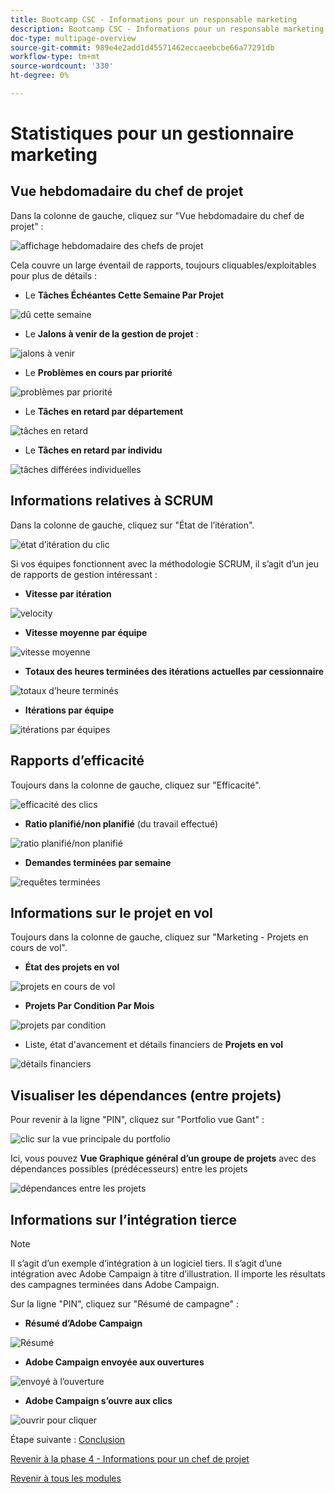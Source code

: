 ```yaml
---
title: Bootcamp CSC - Informations pour un responsable marketing
description: Bootcamp CSC - Informations pour un responsable marketing
doc-type: multipage-overview
source-git-commit: 989e4e2add1d45571462eccaeebcbe66a77291db
workflow-type: tm+mt
source-wordcount: '330'
ht-degree: 0%

---
```


# Statistiques pour un gestionnaire marketing

## Vue hebdomadaire du chef de projet

Dans la colonne de gauche, cliquez sur &quot;Vue hebdomadaire du chef de projet&quot; :

![affichage hebdomadaire des chefs de projet](./images/weekly-view.png)

Cela couvre un large éventail de rapports, toujours cliquables/exploitables pour plus de détails :

- Le **Tâches Échéantes Cette Semaine Par Projet**

![dû cette semaine](./images/tasks-due.png)

- Le **Jalons à venir de la gestion de projet** :

![jalons à venir](./images/upcoming-milestones.png)

- Le **Problèmes en cours par priorité**

![problèmes par priorité](./images/open-issues.png)

- Le **Tâches en retard par département**

![tâches en retard](./images/late-tasks.png)

- Le **Tâches en retard par individu**

![tâches différées individuelles](./images/individual-late-tasks.png)

## Informations relatives à SCRUM

Dans la colonne de gauche, cliquez sur &quot;État de l’itération&quot;.

![état d’itération du clic](./images/iteration-status.png)

Si vos équipes fonctionnent avec la méthodologie SCRUM, il s’agit d’un jeu de rapports de gestion intéressant :

- **Vitesse par itération**

![velocity](./images/velocity.png)

- **Vitesse moyenne par équipe**

![vitesse moyenne](./images/average-velocity.png)

- **Totaux des heures terminées des itérations actuelles par cessionnaire**

![totaux d’heure terminés](./images/iteration-status.png)

- **Itérations par équipe**

![itérations par équipes](./images/iterations-by-team.png)

## Rapports d’efficacité

Toujours dans la colonne de gauche, cliquez sur &quot;Efficacité&quot;.

![efficacité des clics](./images/efficiency.png)

- **Ratio planifié/non planifié** (du travail effectué)

![ratio planifié/non planifié](./images/planned-unplanned.png)

- **Demandes terminées par semaine**

![requêtes terminées](./images/completed-requests.png)

## Informations sur le projet en vol

Toujours dans la colonne de gauche, cliquez sur &quot;Marketing - Projets en cours de vol&quot;.

- **État des projets en vol**

![projets en cours de vol](./images/inflight-projects.png)

- **Projets Par Condition Par Mois**

![projets par condition](./images/project-by-condition.png)

- Liste, état d&#39;avancement et détails financiers de **Projets en vol**

![détails financiers](./images/inflights-projects.png)

## Visualiser les dépendances (entre projets)

Pour revenir à la ligne &quot;PIN&quot;, cliquez sur &quot;Portfolio vue Gant&quot; :

![clic sur la vue principale du portfolio](./images/gant-view.png)

Ici, vous pouvez **Vue Graphique général d’un groupe de projets** avec des dépendances possibles (prédécesseurs) entre les projets

![dépendances entre les projets](./images/gant-chart.png)

## Informations sur l’intégration tierce

>[!NOTE]
>
> Il s’agit d’un exemple d’intégration à un logiciel tiers. Il s’agit d’une intégration avec Adobe Campaign à titre d’illustration. Il importe les résultats des campagnes terminées dans Adobe Campaign.

Sur la ligne &quot;PIN&quot;, cliquez sur &quot;Résumé de campagne&quot; :

- **Résumé d’Adobe Campaign**

![Résumé](./images/campaign-summary.png)

- **Adobe Campaign envoyée aux ouvertures**

![envoyé à l’ouverture](./images/sent-to-open.png)

- **Adobe Campaign s’ouvre aux clics**

![ouvrir pour cliquer](./images/open-to-click.png)

Étape suivante : [Conclusion](../../conclusion.md)

[Revenir à la phase 4 - Informations pour un chef de projet](./project-manager.md)

[Revenir à tous les modules](../../overview.md)
